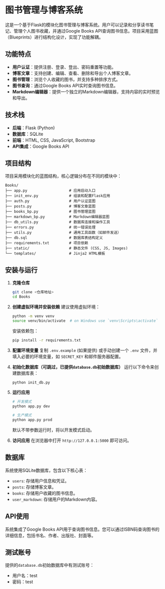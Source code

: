 # 图书管理与博客系统

这是一个基于Flask的模块化图书管理与博客系统。用户可以记录和分享读书笔记、管理个人图书收藏，并通过Google Books API查询图书信息。项目采用蓝图（Blueprints）进行结构化设计，实现了功能解耦。

## 功能特点

- **用户认证**：提供注册、登录、登出、密码重置等功能。
- **博客文章**：支持创建、编辑、查看、删除和导出个人博客文章。
- **图书管理**：浏览个人收藏的图书，并支持多种排序方式。
- **图书查询**：通过Google Books API实时查询图书信息。
- **Markdown编辑器**：提供一个独立的Markdown编辑器，支持内容的实时预览和导出。

## 技术栈

- **后端**：Flask (Python)
- **数据库**：SQLite
- **前端**：HTML, CSS, JavaScript, Bootstrap
- **API集成**：Google Books API

## 项目结构

项目采用模块化的蓝图结构，核心逻辑分布在不同的模块中：

```
Books/
├── app.py                   # 应用启动入口
├── init_env.py              # 组装和配置Flask应用
├── auth.py                  # 用户认证蓝图
├── posts.py                 # 博客文章蓝图
├── books_bp.py              # 图书管理蓝图
├── markdown_bp.py           # Markdown编辑器蓝图
├── db_utils.py              # 数据库连接和操作工具
├── errors.py                # 统一错误处理
├── utils.py                 # 通用工具函数（如邮件发送）
├── db.sql                   # 数据库表结构定义
├── requirements.txt         # 项目依赖
├── static/                  # 静态文件 (CSS, JS, Images)
└── templates/               # Jinja2 HTML模板
```

## 安装与运行

1.  **克隆仓库**
    ```bash
    git clone <仓库地址>
    cd Books
    ```

2.  **创建虚拟环境并安装依赖**
    建议使用虚拟环境：
    ```bash
    python -m venv venv
    source venv/bin/activate  # on Windows use `venv\Scripts\activate`
    ```
    安装依赖包：
    ```bash
    pip install -r requirements.txt
    ```

3.  **配置环境变量**
    复制 `.env.example` (如果提供) 或手动创建一个 `.env` 文件，并填入必要的环境变量，如 `SECRET_KEY` 和邮件服务器配置。

4.  **初始化数据库（可跳过，已提供`database.db`初始数据库）**
    运行以下命令来创建数据库表：
    ```bash
    python init_db.py
    ```

5.  **运行应用**
    ```bash
    # 开发模式
    python app.py dev

    # 生产模式
    python app.py prod
    ```
    默认不带参数运行时，将以开发模式启动。

6.  **访问应用**
    在浏览器中打开 `http://127.0.0.1:5000` 即可访问。

## 数据库

系统使用SQLite数据库，包含以下核心表：
- `users`: 存储用户信息和凭证。
- `posts`: 存储博客文章。
- `books`: 存储用户收藏的图书信息。
- `user_markdown`: 存储用户的Markdown内容。

## API使用

系统集成了Google Books API用于查询图书信息。您可以通过ISBN码查询图书的详细信息，包括书名、作者、出版社、封面等。

## 测试账号

提供的`database.db`初始数据库中有测试账号：
- 用户名：test
- 密码：test